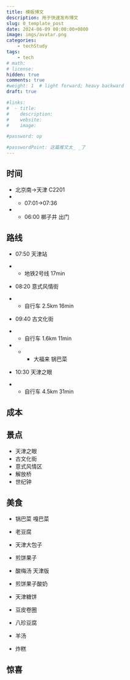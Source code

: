 ```yaml
---
title: 模板博文
description: 用于快速发布博文
slug: 0_template_post
date: 2024-06-09 00:00:00+0800
image: imgs/avatar.png
categories:
    - techStudy
tags:
    - tech
# math: 
# license: 
hidden: true
comments: true
#weight: 1  # light forward; heavy backward
draft: true

#links:
#  - title: 
#    description: 
#    website: 
#    image: 

#password: op

#passwordPoint: 这篇推文太_ _了
---
```


## 时间

- 北京南->天津 C2201
- - 07:01->07:36
- - 06:00 梆子井 出门

## 路线

- 07:50 天津站
- - 地铁2号线 17min
- 08:20 意式风情街
- - 自行车 2.5km 16min
- 09:40 古文化街
- - 自行车 1.6km 11min
- - - 大福来 锅巴菜

- 10:30 天津之眼
- - 自行车 4.5km 31min

## 成本

## 景点

- 天津之眼 
- 古文化街
- 意式风情区
- 解放桥
- 世纪钟

## 美食

- 锅巴菜 嘎巴菜


- 老豆腐


- 天津大包子



- 煎饼果子



- 酸梅汤 天津版




- 煎饼果子酸奶




- 天津糖饼



- 豆皮卷圈



- 八珍豆腐



- 羊汤



- 炸糕

## 惊喜